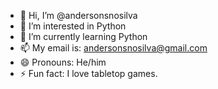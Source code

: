 - 👋 Hi, I’m @andersonsnosilva
- 👀 I’m interested in Python
- 🌱 I’m currently learning Python
- 📫 My email is: andersonsnosilva@gmail.com
- 😄 Pronouns: He/him
- ⚡ Fun fact: I love tabletop games.

